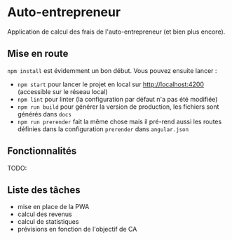 # Auto-entrepreneur
Application de calcul des frais de l'auto-entrepreneur (et bien plus encore).

## Mise en route
`npm install` est évidemment un bon début. Vous pouvez ensuite lancer :
- `npm start` pour lancer le projet en local sur [http://localhost:4200]() (accessible sur le réseau local)
- `npm lint` pour linter (la configuration par défaut n'a pas été modifiée)
- `npm run build` pour générer la version de production, les fichiers sont générés dans `docs`
- `npm run prerender` fait la même chose mais il pré-rend aussi les routes définies dans la configuration `prerender` dans `angular.json`

## Fonctionnalités
TODO:

## Liste des tâches
- mise en place de la PWA
- calcul des revenus
- calcul de statistiques
- prévisions en fonction de l'objectif de CA
